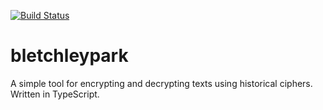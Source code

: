 [![Build Status](https://travis-ci.com/lukashavrlant/bletchleypark.svg?branch=master)](https://travis-ci.com/lukashavrlant/bletchleypark)

# bletchleypark

A simple tool for encrypting and decrypting texts using historical ciphers. Written in TypeScript. 
